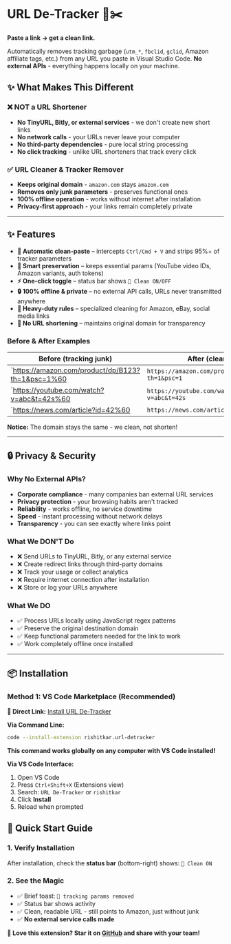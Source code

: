 # URL De-Tracker 🔗✂️

**Paste a link → get a clean link.**

Automatically removes tracking garbage (`utm_*`, `fbclid`, `gclid`, Amazon affiliate tags, etc.) from any URL you paste in Visual Studio Code. **No external APIs** - everything happens locally on your machine.


## ✨ What Makes This Different

### ❌ **NOT a URL Shortener**
- **No TinyURL, Bitly, or external services** - we don't create new short links
- **No network calls** - your URLs never leave your computer
- **No third-party dependencies** - pure local string processing
- **No click tracking** - unlike URL shorteners that track every click

### ✅ **URL Cleaner & Tracker Remover**
- **Keeps original domain** - `amazon.com` stays `amazon.com`
- **Removes only junk parameters** - preserves functional ones
- **100% offline operation** - works without internet after installation
- **Privacy-first approach** - your links remain completely private

---

## ✨ Features

- **🚀 Automatic clean-paste** – intercepts `Ctrl/Cmd + V` and strips 95%+ of tracker parameters
- **🔧 Smart preservation** – keeps essential params (YouTube video IDs, Amazon variants, auth tokens)
- **⚡ One-click toggle** – status bar shows `🔗 Clean ON/OFF`
- **🔒 100% offline & private** – no external API calls, URLs never transmitted anywhere
- **🎯 Heavy-duty rules** – specialized cleaning for Amazon, eBay, social media links
- **🚫 No URL shortening** – maintains original domain for transparency

### Before & After Examples

| Before (tracking junk) | After (clean) |
|------------------------|---------------|
| `https://amazon.com/product/dp/B123?th=1&psc=1%60 | `https://amazon.com/product/dp/B123?th=1&psc=1` |
| `https://youtube.com/watch?v=abc&t=42s%60 | `https://youtube.com/watch?v=abc&t=42s` |
| `https://news.com/article?id=42%60 | `https://news.com/article?id=42` |

**Notice:** The domain stays the same - we clean, not shorten!

---

## 🔒 Privacy & Security

### **Why No External APIs?**
- **Corporate compliance** - many companies ban external URL services
- **Privacy protection** - your browsing habits aren't tracked
- **Reliability** - works offline, no service downtime
- **Speed** - instant processing without network delays
- **Transparency** - you can see exactly where links point

### **What We DON'T Do**
- ❌ Send URLs to TinyURL, Bitly, or any external service
- ❌ Create redirect links through third-party domains
- ❌ Track your usage or collect analytics
- ❌ Require internet connection after installation
- ❌ Store or log your URLs anywhere

### **What We DO**
- ✅ Process URLs locally using JavaScript regex patterns
- ✅ Preserve the original destination domain
- ✅ Keep functional parameters needed for the link to work
- ✅ Work completely offline once installed
---

## 📦 Installation

### Method 1: VS Code Marketplace (Recommended)

**🔗 Direct Link:** [Install URL De-Tracker](https://marketplace.visualstudio.com/items?itemName=rishitkar.url-detracker)

**Via Command Line:**

```bash
code --install-extension rishitkar.url-detracker
```
**This command works globally on any computer with VS Code installed!**

**Via VS Code Interface:**
1. Open VS Code
2. Press `Ctrl+Shift+X` (Extensions view)
3. Search: `URL De-Tracker` or `rishitkar`
4. Click **Install**
5. Reload when prompted

## 🚀 Quick Start Guide

### 1. Verify Installation
After installation, check the **status bar** (bottom-right) shows: `🔗 Clean ON`

### 2. See the Magic
- ✅ Brief toast: `🔗 tracking params removed`
- ✅ Status bar shows activity
- ✅ Clean, readable URL - still points to Amazon, just without junk
- ✅ **No external service calls made**

**💝 Love this extension? Star it on [GitHub](https://github.com/rishitkar/url-detracker) and share with your team!**


